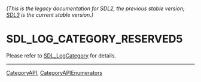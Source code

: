###### (This is the legacy documentation for SDL2, the previous stable version; [SDL3](https://wiki.libsdl.org/SDL3/) is the current stable version.)
# SDL_LOG_CATEGORY_RESERVED5

Please refer to [SDL_LogCategory](SDL_LogCategory) for details.

----
[CategoryAPI](CategoryAPI), [CategoryAPIEnumerators](CategoryAPIEnumerators)

